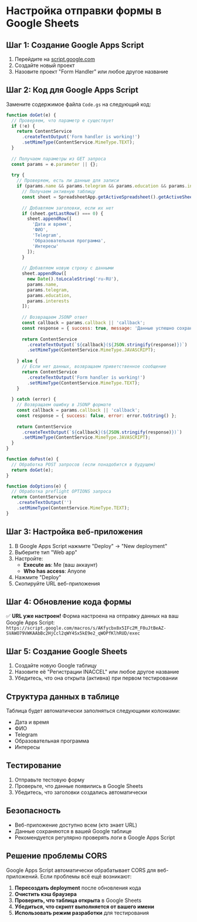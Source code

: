 # Настройка отправки формы в Google Sheets

## Шаг 1: Создание Google Apps Script

1. Перейдите на [script.google.com](https://script.google.com)
2. Создайте новый проект
3. Назовите проект "Form Handler" или любое другое название

## Шаг 2: Код для Google Apps Script

Замените содержимое файла `Code.gs` на следующий код:

```javascript
function doGet(e) {
  // Проверяем, что параметр e существует
  if (!e) {
    return ContentService
      .createTextOutput('Form handler is working!')
      .setMimeType(ContentService.MimeType.TEXT);
  }
  
  // Получаем параметры из GET запроса
  const params = e.parameter || {};
  
  try {
    // Проверяем, есть ли данные для записи
    if (params.name && params.telegram && params.education && params.interests) {
      // Получаем активную таблицу
      const sheet = SpreadsheetApp.getActiveSpreadsheet().getActiveSheet();
      
      // Добавляем заголовки, если их нет
      if (sheet.getLastRow() === 0) {
        sheet.appendRow([
          'Дата и время',
          'ФИО',
          'Telegram',
          'Образовательная программа',
          'Интересы'
        ]);
      }
      
      // Добавляем новую строку с данными
      sheet.appendRow([
        new Date().toLocaleString('ru-RU'),
        params.name,
        params.telegram,
        params.education,
        params.interests
      ]);
      
      // Возвращаем JSONP ответ
      const callback = params.callback || 'callback';
      const response = { success: true, message: 'Данные успешно сохранены' };
      
      return ContentService
        .createTextOutput(`${callback}(${JSON.stringify(response)})`)
        .setMimeType(ContentService.MimeType.JAVASCRIPT);
        
    } else {
      // Если нет данных, возвращаем приветственное сообщение
      return ContentService
        .createTextOutput('Form handler is working!')
        .setMimeType(ContentService.MimeType.TEXT);
    }
    
  } catch (error) {
    // Возвращаем ошибку в JSONP формате
    const callback = params.callback || 'callback';
    const response = { success: false, error: error.toString() };
    
    return ContentService
      .createTextOutput(`${callback}(${JSON.stringify(response)})`)
      .setMimeType(ContentService.MimeType.JAVASCRIPT);
  }
}

function doPost(e) {
  // Обработка POST запросов (если понадобится в будущем)
  return doGet(e);
}

function doOptions(e) {
  // Обработка preflight OPTIONS запроса
  return ContentService
    .createTextOutput('')
    .setMimeType(ContentService.MimeType.TEXT);
}
```

## Шаг 3: Настройка веб-приложения

1. В Google Apps Script нажмите "Deploy" → "New deployment"
2. Выберите тип "Web app"
3. Настройте:
   - **Execute as**: Me (ваш аккаунт)
   - **Who has access**: Anyone
4. Нажмите "Deploy"
5. Скопируйте URL веб-приложения

## Шаг 4: Обновление кода формы

✅ **URL уже настроен!** 
Форма настроена на отправку данных на ваш Google Apps Script: `https://script.google.com/macros/s/AKfycbx8x5IFc2M_F0uJtBeAZ-SVAWO79VWKAAbBc2HjCcl2qWY4Sx5kE9e2_qWOPfKlhRUD/exec`

## Шаг 5: Создание Google Sheets

1. Создайте новую Google таблицу
2. Назовите её "Регистрации INACCEL" или любое другое название
3. Убедитесь, что она открыта (активна) при первом тестировании

## Структура данных в таблице

Таблица будет автоматически заполняться следующими колонками:
- Дата и время
- ФИО
- Telegram
- Образовательная программа
- Интересы

## Тестирование

1. Отправьте тестовую форму
2. Проверьте, что данные появились в Google Sheets
3. Убедитесь, что заголовки создались автоматически

## Безопасность

- Веб-приложение доступно всем (кто знает URL)
- Данные сохраняются в вашей Google таблице
- Рекомендуется регулярно проверять логи в Google Apps Script

## Решение проблемы CORS

Google Apps Script автоматически обрабатывает CORS для веб-приложений. Если проблемы всё ещё возникают:

1. **Пересоздать deployment** после обновления кода
2. **Очистить кэш браузера**
3. **Проверить, что таблица открыта** в Google Sheets
4. **Убедиться, что скрипт выполняется от вашего имени**
5. **Использовать режим разработки** для тестирования
